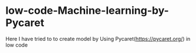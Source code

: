 # low-code-Machine-learning-by-Pycaret
Here I have tried to to create model by Using Pycaret(https://pycaret.org/) in low code 
